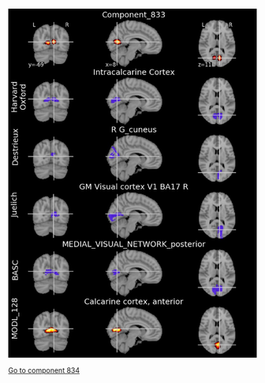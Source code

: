 


![833](preliminary/833.jpg "Component 833")

[Go to component 834](https://parietal-inria.github.io/MODL_atlas/1024/834 "Component 834")
